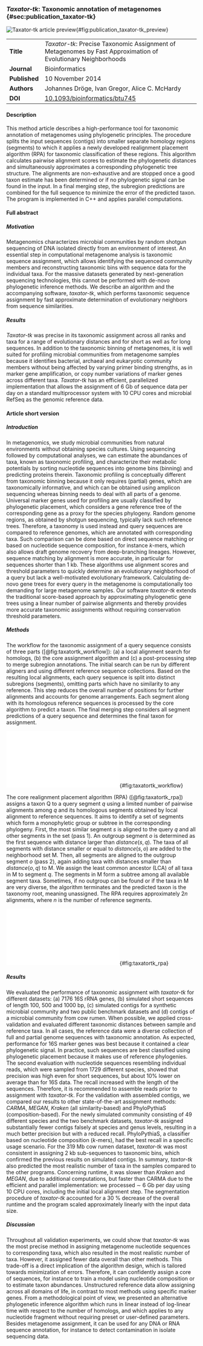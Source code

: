 ### *Taxator-tk*: Taxonomic annotation of metagenomes {#sec:publication_taxator-tk}

![*Taxator-tk* article preview](figure/publication_taxator-tk_preview.png){#fig:publication_taxator-tk_preview}

|  |  |
| :---------- | ------------------------------------------------------------ |
| **Title** |  *Taxator-tk*: Precise Taxonomic Assignment of Metagenomes by Fast Approximation of Evolutionary Neighborhoods |
| **Journal** |  Bioinformatics |
| **Published** | 10 November 2014 |
| **Authors** | Johannes Dröge, Ivan Gregor, Alice C. McHardy |
| **DOI** | [10.1093/bioinformatics/btu745](https://doi.org/10.1093/bioinformatics/btu745) |

#### Description

This method article describes a high-performance tool for taxonomic annotation of metagenomes using phylogenetic principles. The procedure splits the input sequences (contigs) into smaller separate homology regions (segments) to which it applies a newly developed realignment placement algorithm (RPA) for taxonomic classification of these regions. This algorithm calculates pairwise alignment scores to estimate the phylogenetic distances and simultaneously approximates a corresponding phylogenetic tree structure. The alignments are non-exhaustive and are stopped once a good taxon estimate has been determined or if no phylogenetic signal can be found in the input. In a final merging step, the subregion predictions are combined for the full sequence to minimize the error of the predicted taxon. The program is implemented in C++ and applies parallel computations.

#### Full abstract

##### Motivation

Metagenomics characterizes microbial communities by random shotgun sequencing of DNA isolated directly from an environment of interest. An essential step in computational metagenome analysis is taxonomic sequence assignment, which allows identifying the sequenced community members and reconstructing taxonomic bins with sequence data for the individual taxa. For the massive datasets generated by next-generation sequencing technologies, this cannot be performed with de-novo phylogenetic inference methods. We describe an algorithm and the accompanying software, *taxator-tk*, which performs taxonomic sequence assignment by fast approximate determination of evolutionary neighbors from sequence similarities.

##### Results

*Taxator-tk* was precise in its taxonomic assignment across all ranks and taxa for a range of evolutionary distances and for short as well as for long sequences. In addition to the taxonomic binning of metagenomes, it is well suited for profiling microbial communities from metagenome samples because it identifies bacterial, archaeal and eukaryotic community members without being affected by varying primer binding strengths, as in marker gene amplification, or copy number variations of marker genes across different taxa. *Taxator-tk* has an efficient, parallelized implementation that allows the assignment of 6 Gb of sequence data per day on a standard multiprocessor system with 10 CPU cores and microbial RefSeq as the genomic reference data.

#### Article short version

##### Introduction

In metagenomics, we study microbial communities from natural environments without obtaining species cultures. Using sequencing followed by computational analyses, we can estimate the abundances of taxa, known as taxonomic profiling, and characterize their metabolic potentials by sorting nucleotide sequences into genome bins (binning) and predicting proteins therein. Taxonomic profiling is conceptually different from taxonomic binning because it only requires (partial) genes, which are taxonomically informative, and which can be obtained using amplicon sequencing whereas binning needs to deal with all parts of a genome. Universal marker genes used for profiling are usually classified by phylogenetic placement, which considers a gene reference tree of the corresponding gene as a proxy for the species phylogeny. Random genome regions, as obtained by shotgun sequencing, typically lack such reference trees. Therefore, a taxonomy is used instead and query sequences are compared to reference genomes, which are annotated with corresponding taxa. Such comparison can be done based on direct sequence matching or based on nucleotide sequence composition, for instance $k$-mers, which also allows draft genome recovery from deep-branching lineages. However, sequence matching by alignment is more accurate, in particular for sequences shorter than 1 kb. These algorithms use alignment scores and threshold parameters to quickly determine an evolutionary neighborhood of a query but lack a well-motivated evolutionary framework. Calculating de-novo gene trees for every query in the metagenome is computationally too demanding for large metagenome samples. Our software *taxator-tk* extends the traditional score-based approach by approximating phylogenetic gene trees using a linear number of pairwise alignments and thereby provides more accurate taxonomic assignments without requiring conservation threshold parameters.

##### Methods

The workflow for the taxonomic assignment of a query sequence consists of three parts ([@fig:taxatortk_workflow]): (a) a local alignment search for homologs, (b) the core assignment algorithm and (c) a post-processing step to merge subregion annotations. The initial search can be run by different aligners and using different reference sequence collections. Based on the resulting local alignments, each query sequence is split into distinct subregions (segments), omitting parts which have no similarity to any reference. This step reduces the overall number of positions for further alignments and accounts for genome arrangements. Each segment along with its homologous reference sequences is processed by the core algorithm to predict a taxon. The final merging step considers all segment predictions of a query sequence and determines the final taxon for assignment.

![Workflow diagram for the taxonomic assignment of a nucleotide query sequence with *taxator-tk*: (a) Homology search for query sequence in reference collection using local alignment; (b) program taxator splits the query into distinct segments and determines a taxon ID for each; (c) program binner determines a consensus taxon ID for the entire query from the segment predictions.](figure/taxatortk_workflow.pdf){#fig:taxatortk_workflow}

The core realignment placement algorithm (RPA) ([@fig:taxatortk_rpa]) assigns a taxon Q to a query segment *q* using a limited number of pairwise alignments among *q* and its homologous segments obtained by local alignment to reference sequences. It aims to identify a set of segments which form a monophyletic group or subtree in the corresponding phylogeny. First, the most similar segment *s* is aligned to the query *q* and all other segments in the set (pass 1). An outgroup segment *o* is determined as the first sequence with distance larger than $distance(s,q)$. The taxa of all segments with distance smaller or equal to $distance(s,o)$ are added to the neighborhood set M. Then, all segments are aligned to the outgroup segment *o* (pass 2), again adding taxa with distances smaller than $distance(o,q)$ to M. We assign the least common ancestor (LCA) of all taxa in M to segment *q*. The segments in M form a subtree among all available segment taxa. Sometimes, if no outgroup can be found or if the taxa in M are very diverse, the algorithm terminates and the predicted taxon is the taxonomy root, meaning unassigned. The RPA requires approximately $2n$ alignments, where $n$ is the number of reference segments.

![Realignment placement algorithm (RPA) for labeling a query segment *q* with a taxon ID. (a) Underlying taxonomy with query taxon Q and reference taxa A, B, C, D, O and S which is approximated by the query segment alignment. (b) Approximate graph representing pairwise distances between the taxa. The
subgraph for clade X is highlighted. (c, d) The two alignment passes which add segment taxa to an empty set *M*. Segment *s* is the segment with
the smallest local alignment score (distance) to *q* in the initial similarity search. (c) First, all segments are aligned to segment *s*. The resulting distances are ordered and the taxa with equal or smaller distances than *distance(s,q)* are added to *M*. The outgroup segment *o* is the next most similar segment to *s* after *q*, with *distance(o,s)* $>$ *distance(s,q)*. (d) All segments are aligned to *o*. From the ranked distances, taxa with distances smaller than *distance(o,q)* are also added to *M*. Thus, *M* includes all the nearest evolutionary neighbors for the query segment *q* (the taxa corresponding to segments *a*, *b*, *c*, *d*, *o* and *s*). The taxon ID assigned to *q* is the lowest common ancestor of taxa in *M*. (e) Partially resolved segment subtree at node R, which is implied by distances obtained in (c) and (d), where the exact position of some segments (*a*, *b*, *c* and *d* with dashed branches) is left unresolved by the RPA](figure/taxatortk_rpa.pdf){#fig:taxatortk_rpa}

##### Results

We evaluated the performance of taxonomic assignment with *taxator-tk* for different datasets: (a) 7176 16S rRNA genes, (b) simulated short sequences of length 100, 500 and 1000 bp, (c) simulated contigs for a synthetic microbial community and two public benchmark datasets and (d) contigs of a microbial community from cow rumen. When possible, we applied cross-validation and evaluated different taxonomic distances between sample and reference taxa. In all cases, the reference data were a diverse collection of full and partial genome sequences with taxonomic annotation. As expected, performance for 16S marker genes was best because it contained a clear phylogenetic signal. In practice, such sequences are best classified using phylogenetic placement because it makes use of reference phylogenies. The second evaluation with nucleotide sequences resembling individual reads, which were sampled from 1729 different species, showed that precision was high even for short sequences, but about 10% lower on average than for 16S data. The recall increased with the length of the sequences. Therefore, it is recommended to assemble reads prior to assignment with *taxator-tk*. For the validation with assembled contigs, we compared our results to other state-of-the-art assignment methods: *CARMA*, *MEGAN*, *Kraken* (all similarity-based) and PhyloPythiaS (composition-based). For the newly simulated community consisting of 49 different species and the two benchmark datasets, *taxator-tk* assigned substantially fewer contigs falsely at species and genus levels, resulting in a much better precision but with a reduced recall. PhyloPythiaS, a classifier based on nucleotide composition ($k$-mers), had the best recall in a specific usage scenario. For the 319 Mb cow rumen dataset, *taxator-tk* was most consistent in assigning 2 kb sub-sequences to taxonomic bins, which confirmed the previous results on simulated contigs. In summary, *taxtor-tk* also predicted the most realistic number of taxa in the samples compared to the other programs. Concerning runtime, it was slower than *Kraken* and *MEGAN*, due to additional computations, but faster than CARMA due to the efficient and parallel implementation: we processed $\sim$ 6 Gb per day using 10 CPU cores, including the initial local alignment step. The segmentation procedure of *taxator-tk* accounted for a 30 % decrease of the overall runtime and the program scaled approximately linearly with the input data size.

##### Discussion

Throughout all validation experiments, we could show that *taxator-tk* was the most precise method in assigning metagenome nucleotide sequences to corresponding taxa, which also resulted in the most realistic number of taxa. However, it assigned fewer data overall than other methods. This trade-off is a direct implication of the algorithm design, which is tailored towards minimization of errors. Therefore, it can confidently assign a core of sequences, for instance to train a model using nucleotide composition or to estimate taxon abundances. Unstructured reference data allow assigning across all domains of life, in contrast to most methods using specific marker genes. From a methodological point of view, we presented an alternative phylogenetic inference algorithm which runs in linear instead of log-linear time with respect to the number of homologs, and which applies to any nucleotide fragment without requiring preset or user-defined parameters. Besides metagenome assignment, it can be used for any DNA or RNA sequence annotation, for instance to detect contamination in isolate sequencing data.
